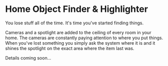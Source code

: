 # Home Object Finder & Highlighter

You lose stuff all of the time. It's time you've started finding things.

Cameras and a spotlight are added to the ceiling of every room in your home. The cameras are constantly paying attention to where you put things.
When you've lost something you simply ask the system where it is and it shines the spotlight on the exact area where the item last was.

Details coming soon...
